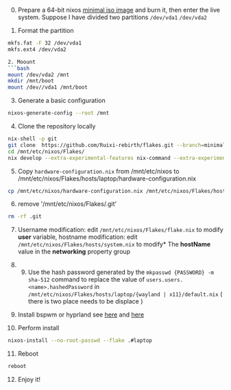 0. Prepare a 64-bit nixos [minimal iso image](https://channels.nixos.org/nixos-22.11/latest-nixos-minimal-x86_64-linux.iso) and burn it, then enter the live system. Suppose I have divided two partitions `/dev/vda1` `/dev/vda2` 

1. Format the partition 
```bash
mkfs.fat -F 32 /dev/vda1 
mkfs.ext4 /dev/vda2

2. Moount 
```bash 
mount /dev/vda2 /mnt 
mkdir /mnt/boot 
mount /dev//vda1 /mnt/boot
```
3. Generate a basic configuration 
```bash
nixos-generate-config --root /mnt
```
4. Clone the repository locally 
```bash
nix-shell -p git
git clone  https://github.com/Ruixi-rebirth/flakes.git --branch=minimal /mnt/etc/nixos/Flakes 
cd /mnt/etc/nixos/Flakes/
nix develop --extra-experimental-features nix-command --extra-experimental-features flakes 
```
5. Copy `hardware-configuration.nix` from /mnt/etc/nixos to /mnt/etc/nixos/Flakes/hosts/laptop/hardware-configuration.nix 
```bash 
cp /mnt/etc/nixos/hardware-configuration.nix /mnt/etc/nixos/Flakes/hosts/laptop/hardware-configuration.nix
```
6. remove '/mnt/etc/nixos/Flakes/.git' 
```bash 
rm -rf .git
```
7. Username modification: edit `/mnt/etc/nixos/Flakes/flake.nix` to modify **user** variable, hostname modification: edit `/mnt/etc/nixos/Flakes/hosts/system.nix` to modify* The **hostName** value in the **networking** property group

8. 9. Use the hash password generated by the `mkpasswd {PASSWORD} -m sha-512` command to replace the value of `users.users.<name>.hashedPassword` in `/mnt/etc/nixos/Flakes/hosts/laptop/{wayland | x11}/default.nix` ( there is two place needs to be displace )

9. Install bspwm or hyprland see [here](https://github.com/Ruixi-rebirth/flakes/blob/44b2d4cf868dbce743e714e47dbf4975c13fe958/hosts/default.nix#L17-L18) and [here](https://github.com/Ruixi-rebirth/flakes/blob/44b2d4cf868dbce743e714e47dbf4975c13fe958/hosts/default.nix#L31-L32) 

10. Perform install
```bash
nixos-install --no-root-passwd --flake .#laptop
```

11. Reboot 
```bash
reboot
```

12. Enjoy it!

